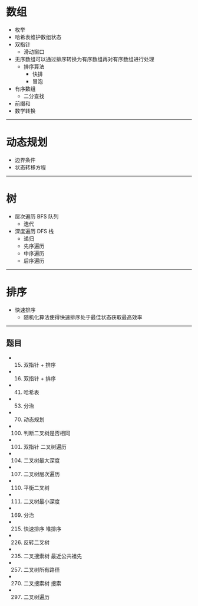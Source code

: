 # 数组

- 枚举
- 哈希表维护数组状态
- 双指针
  - 滑动窗口
- 无序数组可以通过排序转换为有序数组再对有序数组进行处理
  - 排序算法
    - 快排
    - 冒泡
- 有序数组
  - 二分查找
- 前缀和
- 数学转换

---

# 动态规划

- 边界条件
- 状态转移方程

---

# 树

- 层次遍历 BFS 队列
  - 迭代
- 深度遍历 DFS 栈
  - 递归
  - 先序遍历
  - 中序遍历
  - 后序遍历

---

# 排序

- 快速排序
  - 随机化算法使得快速排序处于最佳状态获取最高效率

---

## 题目

- 15. 双指针 + 排序
- 16. 双指针 + 排序
- 41. 哈希表
- 53. 分治
- 70. 动态规划
- 100. 判断二叉树是否相同
- 101. 双指针 二叉树遍历
- 104. 二叉树最大深度
- 107. 二叉树层次遍历
- 110. 平衡二叉树
- 111. 二叉树最小深度
- 169. 分治
- 215. 快速排序 堆排序
- 226. 反转二叉树
- 235. 二叉搜索树 最近公共祖先
- 257. 二叉树所有路径
- 270. 二叉搜索树 搜索
- 297. 二叉树遍历
